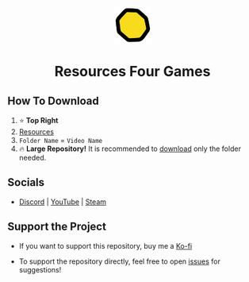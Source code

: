 <p align="center"><img align="center" width="75" src="https://github.com/FourGames/FourGames/blob/main/icon.png"/></p>
<h1 align="center">
  Resources Four Games
</h1>

## How To Download
1. ⭐ **Top Right**
2. <a href="https://github.com/FourGames/FourGames/tree/main/Resources">Resources</a>
3. `Folder Name` = `Video Name`
4. 🔥 **Large Repository!** It is recommended to <a href="https://download-directory.github.io/">download</a> only the folder needed.

## Socials
- <a href="https://discord.com/invite/bQTPTc5Qrt">Discord</a> | 
<a href="https://www.youtube.com/@FourGamesDev?sub_confirmation=1">YouTube</a> |
<a href="https://store.steampowered.com/curator/45447831">Steam</a>

## Support the Project
- If you want to support this repository, buy me a <a href="https://ko-fi.com/fourgames">Ko-fi</a>

- To support the repository directly, feel free to open <a href="https://github.com/FourGames/FourGames/issues">issues</a> for suggestions!
